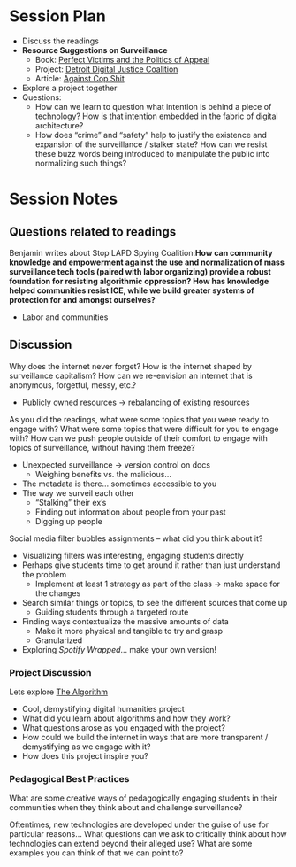 # Session Plan

- Discuss the readings
- **Resource Suggestions on Surveillance**
  - Book: [Perfect Victims and the Politics of Appeal](https://www.haymarketbooks.org/books/2499-perfect-victims)
  - Project: [Detroit Digital Justice Coalition](https://www.detroitdjc.org/)
  - Article: [Against Cop Shit](https://jeffreymoro.com/blog/2020-02-13-against-cop-shit/)
- Explore a project together
- Questions:
    - How can we learn to question what intention is behind a piece of technology? How is that intention embedded in the fabric of digital architecture?
    - How does “crime” and “safety” help to justify the existence and expansion of the surveillance / stalker state? How can we resist these buzz words being introduced to manipulate the public into normalizing such things?

 
# Session Notes

## Questions related to readings

Benjamin writes about Stop LAPD Spying Coalition:**How can community knowledge and empowerment against the use and normalization of mass surveillance tech tools (paired with labor organizing) provide a robust foundation for resisting algorithmic oppression? How has knowledge helped communities resist ICE, while we build greater systems of protection for and amongst ourselves?**
  - Labor and communities

    
## Discussion
Why does the internet never forget? How is the internet shaped by surveillance capitalism? How can we re-envision an internet that is anonymous, forgetful, messy, etc.?
  - Publicly owned resources → rebalancing of existing resources

As you did the readings, what were some topics that you were ready to engage with? What were some topics that were difficult for you to engage with? How can we push people outside of their comfort to engage with topics of surveillance, without having them freeze?
  - Unexpected surveillance → version control on docs
    - Weighing benefits vs. the malicious…
  - The metadata is there… sometimes accessible to you
  - The way we surveil each other
    - “Stalking” their ex’s
    - Finding out information about people from your past
    - Digging up people

Social media filter bubbles assignments – what did you think about it?
  - Visualizing filters was interesting, engaging students directly
  - Perhaps give students time to get around it rather than just understand the problem
    - Implement at least 1 strategy as part of the class → make space for the changes
  - Search similar things or topics, to see the different sources that come up
    - Guiding students through a targeted route
  - Finding ways contextualize the massive amounts of data
    - Make it more physical and tangible to try and grasp
    - Granularized
  - Exploring *Spotify Wrapped*… make your own version!


### Project Discussion 
Lets explore [The Algorithm](whatsthealgorithm.com)
  - Cool, demystifying digital humanities project
  - What did you learn about algorithms and how they work?
  - What questions arose as you engaged with the project?
  - How could we build the internet in ways that are more transparent / demystifying as we engage with it?
  - How does this project inspire you?
 
 ### Pedagogical Best Practices

What are some creative ways of pedagogically engaging students in their communities when they think about and challenge surveillance?

Oftentimes, new technologies are developed under the guise of use for particular reasons… What questions can we ask to critically think about how technologies can extend beyond their alleged use? What are some examples you can think of that we can point to?
 

